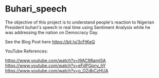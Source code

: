 # Buhari_speech
The objective of this project is to understand people's reaction to Nigerian President buhari's speech in real time using Sentiment Analysis while he was addressing the nation on Democracy Day.

See the Blog Post here https://bit.ly/3cFtKeQ



YouTube References:

https://www.youtube.com/watch?v=l9AC98amjSA
https://www.youtube.com/watch?v=eFdPGpny_hY
https://www.youtube.com/watch?v=o_OZdbCzHUA

